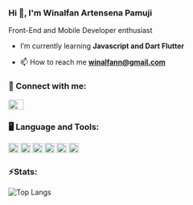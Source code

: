 ### Hi 👋, I'm Winalfan Artensena Pamuji 
Front-End and Mobile Developer enthusiast
-  I’m currently learning **Javascript and Dart Flutter**

- 📫 How to reach me **winalfann@gmail.com**

### 🔗 Connect with me:
<p align="left">
<a href="https://id.linkedin.com/in/winalfan-artensena-pamuji-51aa18285" target="blank"><img align="center" src="https://raw.githubusercontent.com/rahuldkjain/github-profile-readme-generator/master/src/images/icons/Social/linked-in-alt.svg" alt="winalfan-artensena-pamuji-51aa18285" height="20" width="30" /></a>
</p>

### 🖥️ Language and Tools:
<p align="left">
<a href="https://github.com/rtensena" target="blank"><img src="https://skillicons.dev/icons?i=cpp" alt="C++" height="20" width="20"/></a>
<a href="https://github.com/rtensena" target="blank"><img src="https://skillicons.dev/icons?i=html" alt="HTML" height="20" width="20"/></a>
<a href="https://github.com/rtensena" target="blank"><img src="https://skillicons.dev/icons?i=css" alt="CSS" height="20" width="20"/></a>
<a href="https://github.com/rtensena" target="blank"><img src="https://skillicons.dev/icons?i=js" alt="Javascript" height="20" width="20"/></a>
<a href="https://github.com/rtensena" target="blank"><img src="https://skillicons.dev/icons?i=dart" alt="Dart" height="20" width="20"/></a>
<a href="https://github.com/rtensena" target="blank"><img src="https://skillicons.dev/icons?i=figma" alt="Figma" height="20" width="20"/></a>
</p>

### ⚡Stats: 
![Top Langs](https://github-readme-stats.vercel.app/api/top-langs/?username=rtensena&theme=onedark&compact=true&layout=compact)
